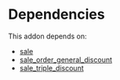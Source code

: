 # Dependencies

This addon depends on:

- [sale](https://github.com/bringout/oca-ocb-sale/tree/9c47621e05c4317db98aaea61473df9add3d66b6/odoo-bringout-oca-ocb-sale)
- [sale_order_general_discount](https://github.com/bringout/oca-workflow-process)
- [sale_triple_discount](https://github.com/bringout/oca-workflow-process)
